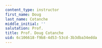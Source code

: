 ```yaml
---
content_type: instructor
first_name: Doug
last_name: Cotanche
middle_initial: ''
salutation: Prof.
title: Prof. Doug Cotanche
uid: 6c106618-f9b8-4d53-53cd-3b3dba34edda
---
```

